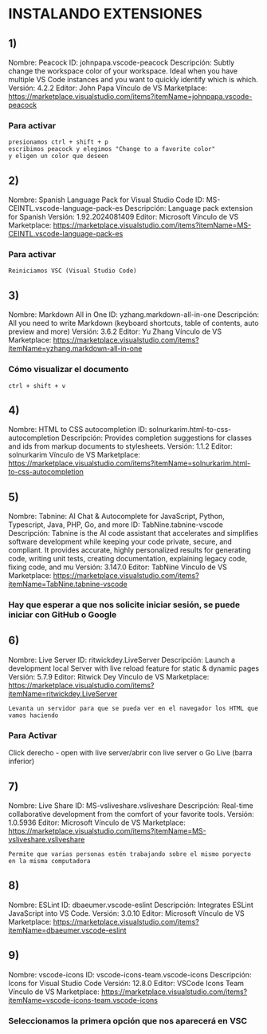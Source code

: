 # INSTALANDO EXTENSIONES 

## **1)**
Nombre: Peacock
ID: johnpapa.vscode-peacock
Descripción: Subtly change the workspace color of your workspace. Ideal when you have multiple VS Code instances and you want to quickly identify which is which.
Versión: 4.2.2
Editor: John Papa
Vínculo de VS Marketplace: https://marketplace.visualstudio.com/items?itemName=johnpapa.vscode-peacock

### Para activar
```
presionamos ctrl + shift + p
escribimos peacock y elegimos "Change to a favorite color"
y eligen un color que deseen
```

## 2) 
Nombre: Spanish Language Pack for Visual Studio Code
ID: MS-CEINTL.vscode-language-pack-es
Descripción: Language pack extension for Spanish
Versión: 1.92.2024081409
Editor: Microsoft
Vínculo de VS Marketplace: https://marketplace.visualstudio.com/items?itemName=MS-CEINTL.vscode-language-pack-es

### Para activar
````Reiniciamos VSC (Visual Studio Code)````

## 3) 
Nombre: Markdown All in One
ID: yzhang.markdown-all-in-one
Descripción: All you need to write Markdown (keyboard shortcuts, table of contents, auto preview and more)
Versión: 3.6.2
Editor: Yu Zhang
Vínculo de VS Marketplace: https://marketplace.visualstudio.com/items?itemName=yzhang.markdown-all-in-one

### Cómo visualizar el documento
```ctrl + shift + v```

## 4) 
Nombre: HTML to CSS autocompletion
ID: solnurkarim.html-to-css-autocompletion
Descripción: Provides completion suggestions for classes and ids from markup documents to stylesheets.
Versión: 1.1.2
Editor: solnurkarim
Vínculo de VS Marketplace: https://marketplace.visualstudio.com/items?itemName=solnurkarim.html-to-css-autocompletion

## 5) 
Nombre: Tabnine: AI Chat & Autocomplete for JavaScript, Python, Typescript, Java, PHP, Go, and more
ID: TabNine.tabnine-vscode
Descripción: Tabnine is the AI code assistant that accelerates and simplifies software development while keeping your code private, secure, and compliant. It provides accurate, highly personalized results for generating code, writing unit tests, creating documentation, explaining legacy code, fixing code, and mu
Versión: 3.147.0
Editor: TabNine
Vínculo de VS Marketplace: https://marketplace.visualstudio.com/items?itemName=TabNine.tabnine-vscode

### Hay que esperar a que nos solicite iniciar sesión, se puede iniciar con GitHub o Google

## 6) 
Nombre: Live Server
ID: ritwickdey.LiveServer
Descripción: Launch a development local Server with live reload feature for static & dynamic pages
Versión: 5.7.9
Editor: Ritwick Dey
Vínculo de VS Marketplace: https://marketplace.visualstudio.com/items?itemName=ritwickdey.LiveServer

```Levanta un servidor para que se pueda ver en el navegador los HTML que vamos haciendo ```

### Para Activar
Click derecho - open with live server/abrir con live server o Go Live (barra inferior)

## 7) 
Nombre: Live Share
ID: MS-vsliveshare.vsliveshare
Descripción: Real-time collaborative development from the comfort of your favorite tools.
Versión: 1.0.5936
Editor: Microsoft
Vínculo de VS Marketplace: https://marketplace.visualstudio.com/items?itemName=MS-vsliveshare.vsliveshare

```Permite que varias personas estén trabajando sobre el mismo poryecto en la misma computadora```

## 8)
Nombre: ESLint
ID: dbaeumer.vscode-eslint
Descripción: Integrates ESLint JavaScript into VS Code.
Versión: 3.0.10
Editor: Microsoft
Vínculo de VS Marketplace: https://marketplace.visualstudio.com/items?itemName=dbaeumer.vscode-eslint

## 9)
Nombre: vscode-icons
ID: vscode-icons-team.vscode-icons
Descripción: Icons for Visual Studio Code
Versión: 12.8.0
Editor: VSCode Icons Team
Vínculo de VS Marketplace: https://marketplace.visualstudio.com/items?itemName=vscode-icons-team.vscode-icons

### Seleccionamos la primera opción que nos aparecerá en VSC